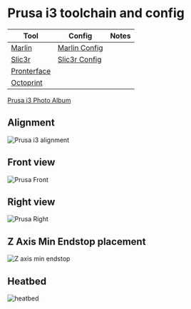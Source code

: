 Prusa i3 toolchain and config
=============================

Tool | Config | Notes |
---- | ------ | -----
[Marlin](https://github.com/MarlinFirmware/Marlin) | [Marlin Config](./Configuration.h)| 
[Slic3r](http://slic3r.org/)| [Slic3r Config](./Slic3r_config_bundle.ini)| 
[Pronterface](http://www.pronterface.com/) | | 
[Octoprint](http://octoprint.org/) | | 

[Prusa i3 Photo Album](https://goo.gl/photos/rhTh7pEu8qJ3ixe46)


Alignment
---------
![Prusa i3 alignment][alignment]

Front view
----------
![Prusa Front][prusa_front]

Right view
----------
![Prusa Right][prusa_right]

Z Axis Min Endstop placement
----------------------------
![Z axis min endstop][z_min_endstop]

Heatbed
-------
![heatbed][heatbed]

[alignment]: https://goo.gl/ZFCxZg "Alignment"
[prusa_front]: https://goo.gl/7xQ2qR "Prusa Front"
[prusa_right]: https://goo.gl/FhJNED "Prusa Right"
[z_min_endstop]: https://goo.gl/Kv7RCu "Z axis min endstop placement"
[heatbed]: https://goo.gl/BKpmng "Heatbed"
